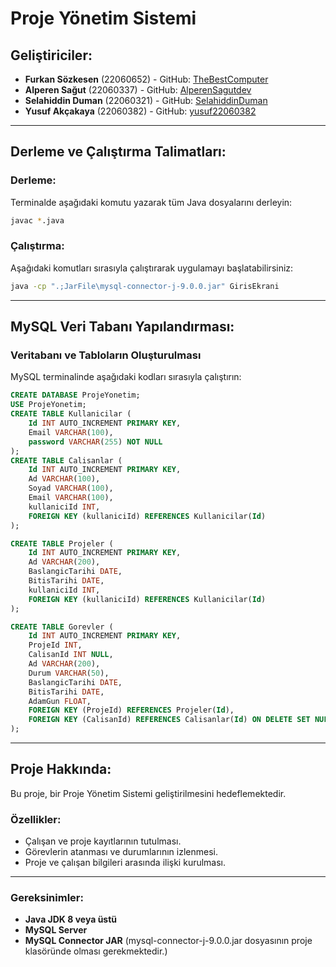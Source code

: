 # Proje Yönetim Sistemi

## Geliştiriciler:

- **Furkan Sözkesen** (22060652) - GitHub: [TheBestComputer](https://github.com/TheBestComputer)
- **Alperen Sağut** (22060337) - GitHub: [AlperenSagutdev](https://github.com/AlperenSagutdev)
- **Selahiddin Duman** (22060321) - GitHub: [SelahiddinDuman](https://github.com/SelahiddinDuman)
- **Yusuf Akçakaya** (22060382) - GitHub: [yusuf22060382](https://github.com/yusuf22060382)

---

## Derleme ve Çalıştırma Talimatları:

### Derleme:

Terminalde aşağıdaki komutu yazarak tüm Java dosyalarını derleyin:

```bash
javac *.java
```

### Çalıştırma:

Aşağıdaki komutları sırasıyla çalıştırarak uygulamayı başlatabilirsiniz:

```bash
java -cp ".;JarFile\mysql-connector-j-9.0.0.jar" GirisEkrani
```

---

## MySQL Veri Tabanı Yapılandırması:

### Veritabanı ve Tabloların Oluşturulması

MySQL terminalinde aşağıdaki kodları sırasıyla çalıştırın:

```sql
CREATE DATABASE ProjeYonetim;
USE ProjeYonetim;
CREATE TABLE Kullanicilar (
    Id INT AUTO_INCREMENT PRIMARY KEY,
    Email VARCHAR(100),
    password VARCHAR(255) NOT NULL
);
CREATE TABLE Calisanlar (
    Id INT AUTO_INCREMENT PRIMARY KEY,
    Ad VARCHAR(100),
    Soyad VARCHAR(100),
    Email VARCHAR(100),
    kullaniciId INT,
    FOREIGN KEY (kullaniciId) REFERENCES Kullanicilar(Id)
);

CREATE TABLE Projeler (
    Id INT AUTO_INCREMENT PRIMARY KEY,
    Ad VARCHAR(200),
    BaslangicTarihi DATE,
    BitisTarihi DATE,
    kullaniciId INT,
    FOREIGN KEY (kullaniciId) REFERENCES Kullanicilar(Id)
);

CREATE TABLE Gorevler (
    Id INT AUTO_INCREMENT PRIMARY KEY,
    ProjeId INT,
    CalisanId INT NULL,
    Ad VARCHAR(200),
    Durum VARCHAR(50),
    BaslangicTarihi DATE,
    BitisTarihi DATE,
    AdamGun FLOAT,
    FOREIGN KEY (ProjeId) REFERENCES Projeler(Id),
    FOREIGN KEY (CalisanId) REFERENCES Calisanlar(Id) ON DELETE SET NULL
);  
```

---

## Proje Hakkında:

Bu proje, bir Proje Yönetim Sistemi geliştirilmesini hedeflemektedir.

### Özellikler:

- Çalışan ve proje kayıtlarının tutulması.
- Görevlerin atanması ve durumlarının izlenmesi.
- Proje ve çalışan bilgileri arasında ilişki kurulması.

---

### Gereksinimler:

- **Java JDK 8 veya üstü**
- **MySQL Server**
- **MySQL Connector JAR** (mysql-connector-j-9.0.0.jar dosyasının proje klasöründe olması gerekmektedir.)

